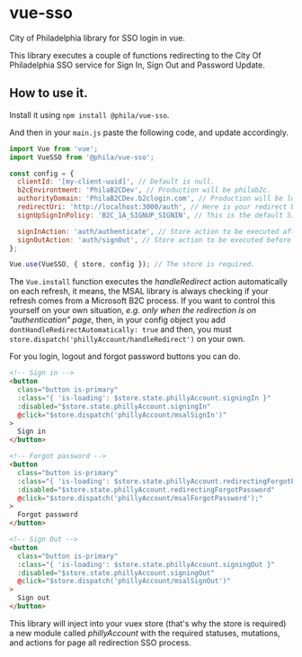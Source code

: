# vue-sso
City of Philadelphia library for SSO login in vue.

This library executes a couple of functions redirecting to the City Of Philadelphia SSO service for Sign In, Sign Out and Password Update.

## How to use it.
Install it using `npm install @phila/vue-sso`.

And then in your `main.js` paste the following code, and update accordingly.

```js
import Vue from 'vue';
import VueSSO from '@phila/vue-sso';

const config = {
  clientId: '[my-client-uuid]', // Default is null. 
  b2cEnvirontment: 'PhilaB2CDev', // Production will be philab2c.
  authorityDomain: 'PhilaB2CDev.b2clogin.com', // Production will be login.phila.gov
  redirectUri: 'http://localhost:3000/auth', // Here is your redirect back URL.
  signUpSignInPolicy: 'B2C_1A_SIGNUP_SIGNIN', // This is the default Sign In custom policy. (No MFA)

  signInAction: 'auth/authenticate', // Store action to be executed after obtaining the token. It pass over the token as a sole parameter.
  signOutAction: 'auth/signOut', // Store action to be executed before loging out redirection. No paramters are pass over the action.
};

Vue.use(VueSSO, { store, config }); // The store is required.
```
The `Vue.install` function executes the *handleRedirect* action automatically on each refresh, it means, the MSAL library is always checking if your refresh comes from a Microsoft B2C process. If you want to control this yourself on your own situation, _e.g. only when the redirection is on "authentication" page_, then, in your config object you add `dontHandleRedirectAutomatically: true` and then, you must `store.dispatch('phillyAccount/handleRedirect')` on your own.


For you login, logout and forgot password buttons you can do. 

```html
<!-- Sign in -->
<button
  class="button is-primary"
  :class="{ 'is-loading': $store.state.phillyAccount.signingIn }"
  :disabled="$store.state.phillyAccount.signingIn"
  @click="$store.dispatch('phillyAccount/msalSignIn')"
>
  Sign in
</button>

<!-- Forgot password -->
<button
  class="button is-primary"
  :class="{ 'is-loading': $store.state.phillyAccount.redirectingForgotPassword }"
  :disabled="$store.state.phillyAccount.redirectingForgotPassword"
  @click="$store.dispatch('phillyAccount/msalForgotPassword');"
>
  Forgot password
</button>

<!-- Sign Out -->
<button
  class="button is-primary"
  :class="{ 'is-loading': $store.state.phillyAccount.signingOut }"
  :disabled="$store.state.phillyAccount.signingOut"
  @click="$store.dispatch('phillyAccount/msalSignOut')"
>
  Sign out
</button>
```

This library will inject into your vuex store (that's why the store is required) a new module called *phillyAccount* with the required statuses, mutations, and actions for page all redirection SSO process.
